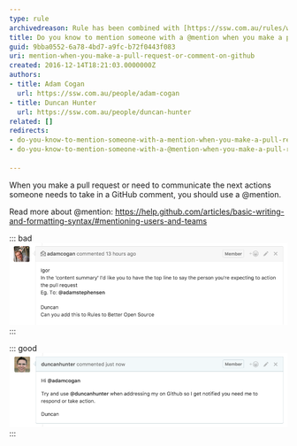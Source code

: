 ```yaml
---
type: rule
archivedreason: Rule has been combined with [https://ssw.com.au/rules/when-you-use-mentions-in-a-pbi](/rules/when-you-use-mentions-in-a-pbi)
title: Do you know to mention someone with a @mention when you make a pull request or comment on GitHub?
guid: 9bba0552-6a78-4bd7-a9fc-b72f0443f083
uri: mention-when-you-make-a-pull-request-or-comment-on-github
created: 2016-12-14T18:21:03.0000000Z
authors:
- title: Adam Cogan
  url: https://ssw.com.au/people/adam-cogan
- title: Duncan Hunter
  url: https://ssw.com.au/people/duncan-hunter
related: []
redirects:
- do-you-know-to-mention-someone-with-a-mention-when-you-make-a-pull-request-or-comment-on-github
- do-you-know-to-mention-someone-with-a-@mention-when-you-make-a-pull-request-or-comment-on-github

---
```


When you make a pull request or need to communicate the next actions someone needs to take in a GitHub comment, you should use a @mention.

Read more about @mention: <https://help.github.com/articles/basic-writing-and-formatting-syntax/#mentioning-users-and-teams>

<!--endintro-->

::: bad  
![Figure: Bad example - Not using a @mention when addressing Duncan or Igor](/rules/mention-when-you-make-a-pull-request-or-comment-on-github/github-mention-bad.png)  
:::

::: good  
![Figure: Good example - Using a @mention](/rules/mention-when-you-make-a-pull-request-or-comment-on-github/github-mention-good.png)  
:::

